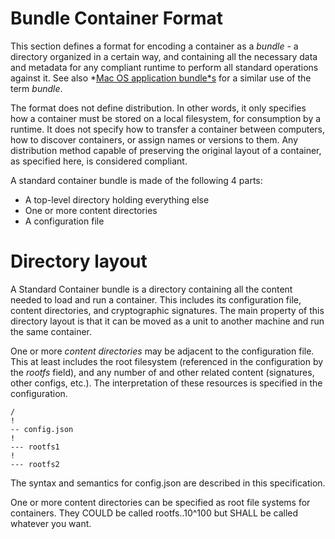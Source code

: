 # Bundle Container Format

This section defines a format for encoding a container as a *bundle* - a directory organized in a certain way, and containing all the necessary data and metadata for any compliant runtime to perform all standard operations against it. See also *[Mac OS application bundle*s](http://en.wikipedia.org/wiki/Bundle_%28OS_X%29) for a similar use of the term *bundle*.

The format does not define distribution. In other words, it only specifies how a container must be stored on a local filesystem, for consumption by a runtime. It does not specify how to transfer a container between computers, how to discover containers, or assign names or versions to them. Any distribution method capable of preserving the original layout of a container, as specified here, is considered compliant.

A standard container bundle is made of the following 4 parts:

- A top-level directory holding everything else
- One or more content directories
- A configuration file

# Directory layout

A Standard Container bundle is a directory containing all the content needed to load and run a container. This includes its configuration file, content directories, and cryptographic signatures. The main property of this directory layout is that it can be moved as a unit to another machine and run the same container.

One or more *content directories* may be adjacent to the configuration file. This at least includes the root filesystem (referenced in the configuration by the *rootfs* field), and any number of   and other related content (signatures, other configs, etc.). The interpretation of these resources is specified in the configuration.

```
/
!
-- config.json
!
--- rootfs1
!
--- rootfs2
```

The syntax and semantics for config.json are described in this specification.

One or more content directories can be specified as root file systems for containers. They COULD be called rootfs..10^100 but SHALL be called whatever you want.

